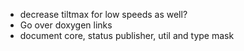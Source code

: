 - decrease tiltmax for low speeds as well?
- Go over doxygen links
- document core, status publisher, util and type mask
 